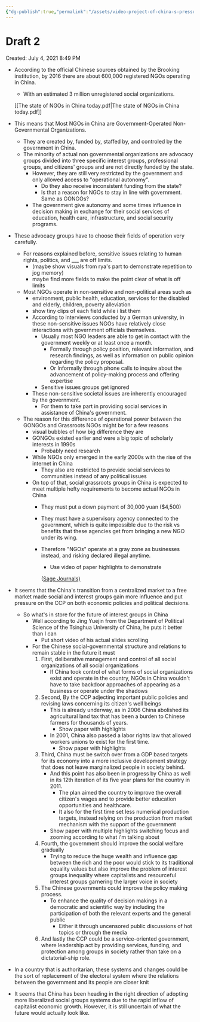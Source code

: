 ```yaml
---
{"dg-publish":true,"permalink":"/assets/video-project-of-china-s-pressure-groups-and-social-movements/drafts/draft-2/"}
---
```


# Draft 2

Created: July 4, 2021 8:49 PM

- According to the official Chinese sources obtained by the Brooking institution, by 2016 there are about 600,000 registered NGOs operating in China.
    - With an estimated 3 million unregistered social organizations.
    
    [[The state of NGOs in China today.pdf\|The state of NGOs in China today.pdf]]
    
- This means that Most NGOs in China are Government-Operated Non-Governmental Organizations.
    - They are created by, funded by, staffed by, and controled by the government in China.
    - The minority of actual non governmental organizations are advocacy groups divided into three specific interest groups, professional groups, and citizens' groups and are not directly funded by the state.
        - However, they are still very restricted by the government and only allowed access to "operational autonomy".
            - Do they also receive inconsistent funding from the state?
            - Is that a reason for NGOs to stay in line with government. Same as GONGOs?
        - The government give autonomy and some times influence in decision making in exchange for their social services of education, health care, infrastructure, and social security programs.
- These advocacy groups have to choose their fields of operation very carefully.
    - For reasons explained before, sensitive issues relating to human rights, politics, and ___ are off limits.
        - (maybe show visuals from rya's part to demonstrate repetition to jog memory)
        - maybe find more fields to make the point clear of what is off limits
    - Most NGOs operate in non-sensitive and non-political areas such as
        - environment, public health, education, services for the disabled and elderly, children, poverty alleviation
        - show tiny clips of each field while i list them
        - According to interviews conducted by a German university, in these non-sensitive issues NGOs have relatively close interactions with government officials themselves.
            - Usually most NGO leaders are able to get in contact with the government weekly or at least once a month.
                - Formally through policy position, relevant information, and research findings, as well as information on public opinion regarding the policy proposal.
                - Or Informally through phone calls to inquire about the advancement of policy-making process and offering expertise
            - Sensitive issues groups get ignored
        - These non-sensitive societal issues are inherently encouraged by the government.
            - For them to take part in providing social services in assistance of China's government.
    - The reason for this difference of operational power between the GONGOs and Grassroots NGOs might be for a few reasons
        - visual bubbles of how big difference they are
        - GONGOs existed earlier and were a big topic of scholarly interests in 1990s
            - Probably need research
        - While NGOs only emerged in the early 2000s with the rise of the internet in China
            - They also are restricted to provide social services to communities instead of any political issues
        - On top of that, social grassroots groups in China is expected to meet multiple hefty requirements to become actual NGOs in China
            - They must put a down payment of 30,000 yuan ($4,500)
            - They must have a supervisory agency connected to the government, which is quite impossible due to the risk vs benefits that these agencies get from bringing a new NGO under its wing.
            - Therefore "NGOs" operate at a gray zone as businesses instead, and risking declared illegal anytime.
                - Use video of paper highlights to demonstrate
                
                ([Sage Journals)](https://journals.sagepub.com/doi/full/10.1177/2158244017713554)
                

- It seems that the China's transition from a centralized market to a free market made social and interest groups gain more influence and put pressure on the CCP on both economic policies and political decisions.
    - So what's in store for the future of interest groups in China
        - Well according to Jing Yuejin from the Department of Political Science of the Tsinghua University of China, he puts it better than I can
            - Put short video of his actual slides scrolling
        - For the Chinese social-governmental structure and relations to remain stable in the future it must
            1. First, deliberative management and control of all social organizations of all social organizations
                - If China took control of what forms of social organizations exist and operate in the country, NGOs in China wouldn't have to take backdoor approaches of appearing as a business or operate under the shadows
            2. Second, By the CCP adjecting important public policies and revising laws concerning its citizen's well beings
                - This is already underway, as in 2006 China abolished its agricultural land tax that has been a burden to Chinese farmers for thousands of years.
                    - Show paper with highlights
                - In 2001, China also passed a labor rights law that allowed workers unions to exist for the first time.
                    - Show paper with highlights
            3. Third, China must be switch over from a GDP based targets for its economy into a more inclusive development strategy that does not leave marginalized people in society behind.
                - And this point has also been in progress by China as well in its 12th iteration of its five year plans for the country in 2011.
                    - The plan aimed the country to improve the overall citizen's wages and to provide better education opportunities and healthcare.
                    - It also for the first time set less numerical production targets, instead relying on the production from market mechanism with the support of the government
                - Show paper with multiple highlights switching focus and zooming according to what i'm talking about
            4. Fourth, the government should improve the social welfare gradually
                - Trying to reduce the huge wealth and influence gap between the rich and the poor would stick to its traditional equality values but also improve the problem of interest groups inequality where capitalists and resourceful interest groups garnering the larger voice in society
            5. The Chinese governments could improve the policy making process.
                - To enhance the quality of decision makings in a democratic and scientific way by including the participation of both the relevant experts and the general public
                    - Either it through uncensored public discussions of hot topics or through the media
            6. And lastly the CCP could be a service-oriented government, where leadership act by providing services, funding, and protection among groups in society rather than take on a dictatorial-ship role.
- In a country that is authoritarian, these systems and changes could be the sort of replacement of the electoral system where the relations between the government and its people are closer knit

- It seems that China has been heading in the right direction of adopting more liberalized social groups systems due to the rapid inflow of capitalist economic growth. However, it is still uncertain of what the future would actually look like.
